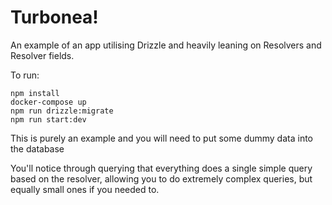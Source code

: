 # Turbonea!

An example of an app utilising Drizzle and heavily leaning on Resolvers and Resolver fields.

To run:

```
npm install
docker-compose up
npm run drizzle:migrate
npm run start:dev
```

This is purely an example and you will need to put some dummy data into the database

You'll notice through querying that everything does a single simple query based on the resolver, allowing you to do extremely complex queries, but equally small ones if you needed to.

